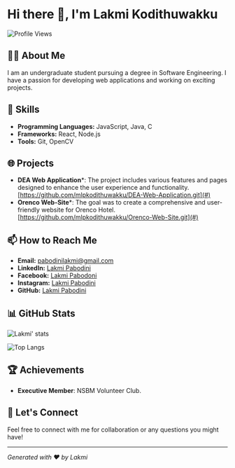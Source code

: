 # Hi there 👋, I'm Lakmi Kodithuwakku

![Profile Views](https://komarev.com/ghpvc/?username=your-mlpkodithuwakku&color=blue)

## 👨‍💻 About Me

I am an undergraduate student pursuing a degree in Software Engineering. I have a passion for developing web applications and working on exciting projects. 

## 🚀 Skills

- **Programming Languages:** JavaScript, Java, C
- **Frameworks:** React, Node.js
- **Tools:** Git, OpenCV

## 🌐 Projects

- **DEA Web Application***: The project includes various features and pages designed to enhance the user experience and functionality.[https://github.com/mlpkodithuwakku/DEA-Web-Application.git](#)
- **Orenco Web-Site***: The goal was to create a comprehensive and user-friendly website for Orenco Hotel.[https://github.com/mlpkodithuwakku/Orenco-Web-Site.git](#) 

## 📫 How to Reach Me

- **Email:** pabodinilakmi@gmail.com
- **LinkedIn:** [Lakmi Pabodini](https://www.linkedin.com/in/lakmi-pabodini-510489255/)
- **Facebook:** [Lakmi Pabodoni](https://www.facebook.com/profile.php?id=100088190014626)
- **Instagram:** [Lakmi Pabodini](https://www.instagram.com/lakmipabodini/)
- **GitHub:** [Lakmi Pabodini](https://github.com/mlpkodithuwakku)

## 📊 GitHub Stats

![Lakmi' stats](https://github-readme-stats.vercel.app/api?username=mlpkodithuwakku&show_icons=true&theme=radical)

![Top Langs](https://github-readme-stats.vercel.app/api/top-langs/?username=mlpkodithuwakku&layout=compact&theme=radical)

## 🏆 Achievements

- **Executive Member**: NSBM Volunteer Club.


## 💬 Let's Connect

Feel free to connect with me for collaboration or any questions you might have!

---

*Generated with ❤️ by Lakmi*

